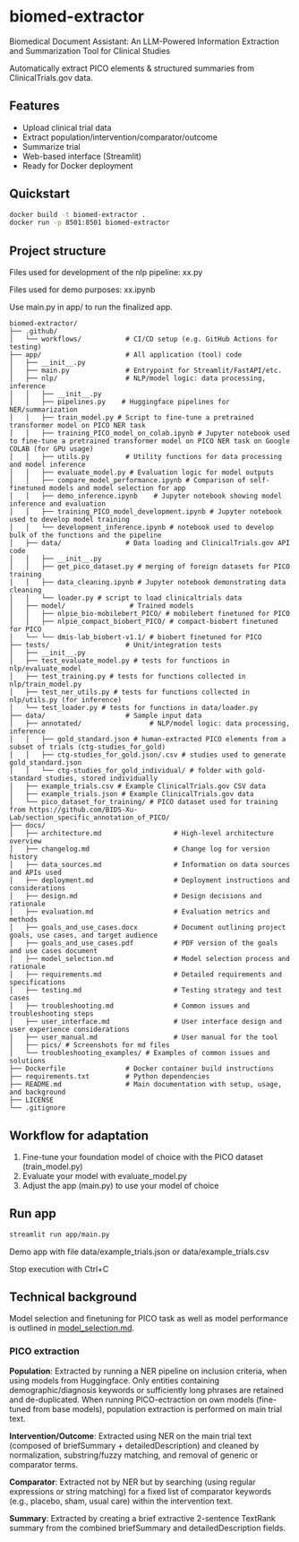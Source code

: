 # biomed-extractor
Biomedical Document Assistant: An LLM-Powered Information Extraction and Summarization Tool for Clinical Studies


Automatically extract PICO elements & structured summaries from ClinicalTrials.gov data.

## Features
- Upload clinical trial data
- Extract population/intervention/comparator/outcome
- Summarize trial
- Web-based interface (Streamlit)
- Ready for Docker deployment

## Quickstart

```bash
docker build -t biomed-extractor .
docker run -p 8501:8501 biomed-extractor
```

## Project structure

Files used for development of the nlp pipeline: xx.py

Files used for demo purposes: xx.ipynb

Use main.py in app/ to run the finalized app.

```
biomed-extractor/
├── .github/
│   └── workflows/           # CI/CD setup (e.g. GitHub Actions for testing)
├── app/                     # All application (tool) code
│   ├── __init__.py
│   ├── main.py              # Entrypoint for Streamlit/FastAPI/etc.
│   ├── nlp/                 # NLP/model logic: data processing, inference
│   │   ├── __init__.py
│   │   ├── pipelines.py    # Huggingface pipelines for NER/summarization
│   │   ├── train_model.py # Script to fine-tune a pretrained transformer model on PICO NER task
│   │   ├── training_PICO_model_on_colab.ipynb # Jupyter notebook used to fine-tune a pretrained transformer model on PICO NER task on Google COLAB (for GPU usage)
│   │   ├── utils.py         # Utility functions for data processing and model inference
│   │   ├── evaluate_model.py # Evaluation logic for model outputs
│   │   ├── compare_model_performance.ipynb # Comparison of self-finetuned models and model selection for app
│   │   ├── demo_inference.ipynb    # Jupyter notebook showing model inference and evaluation
│   │   ├── training_PICO_model_development.ipynb # Jupyter notebook used to develop model training
│   │   └── development_inference.ipynb # notebook used to develop bulk of the functions and the pipeline
│   ├── data/                # Data loading and ClinicalTrials.gov API code
│   │   ├── __init__.py
│   │   ├── get_pico_dataset.py # merging of foreign datasets for PICO training
│   │   ├── data_cleaning.ipynb # Jupyter notebook demonstrating data cleaning
│   │   └── loader.py # script to load clinicaltrials data
│   ├── model/                # Trained models
│   │   ├── nlpie_bio-mobilebert_PICO/ # mobilebert finetuned for PICO
│   │   ├── nlpie_compact_biobert_PICO/ # compact-biobert finetuned for PICO
│   └── └── dmis-lab_biobert-v1.1/ # biobert finetuned for PICO
├── tests/                   # Unit/integration tests
│   ├── __init__.py
│   ├── test_evaluate_model.py # tests for functions in nlp/evaluate_model
│   ├── test_training.py # tests for functions collected in nlp/train_model.py
│   ├── test_ner_utils.py # tests for functions collected in nlp/utils.py (for inference)
│   └── test_loader.py # tests for functions in data/loader.py
├── data/                    # Sample input data
│   ├── annotated/                 # NLP/model logic: data processing, inference
│   │   ├── gold_standard.json # human-extracted PICO elements from a subset of trials (ctg-studies_for_gold)
│   │   ├── ctg-studies_for_gold.json/.csv # studies used to generate gold_standard.json
│   │   └── ctg-studies_for_gold_individual/ # folder with gold-standard studies, stored individually
│   ├── example_trials.csv # Example ClinicalTrials.gov CSV data
│   ├── example_trials.json # Example ClinicalTrials.gov data
│   └── pico_dataset_for_training/ # PICO dataset used for training from https://github.com/BIDS-Xu-Lab/section_specific_annotation_of_PICO/
├── docs/
│   ├── architecture.md                  # High-level architecture overview
│   ├── changelog.md                     # Change log for version history
│   ├── data_sources.md                  # Information on data sources and APIs used
│   ├── deployment.md                    # Deployment instructions and considerations
│   ├── design.md                        # Design decisions and rationale  
│   ├── evaluation.md                    # Evaluation metrics and methods
│   ├── goals_and_use_cases.docx         # Document outlining project goals, use cases, and target audience
│   ├── goals_and_use_cases.pdf          # PDF version of the goals and use cases document
│   ├── model_selection.md               # Model selection process and rationale
│   ├── requirements.md                  # Detailed requirements and specifications
│   ├── testing.md                       # Testing strategy and test cases
│   ├── troubleshooting.md               # Common issues and troubleshooting steps
│   ├── user_interface.md                # User interface design and user experience considerations
│   ├── user_manual.md                   # User manual for the tool
│   ├── pics/ # Screenshots for md files
│   └── troubleshooting_examples/ # Examples of common issues and solutions
├── Dockerfile               # Docker container build instructions
├── requirements.txt         # Python dependencies
├── README.md                # Main documentation with setup, usage, and background
├── LICENSE
└── .gitignore

```
## Workflow for adaptation

1. Fine-tune your foundation model of choice with the PICO dataset (train_model.py)
2. Evaluate your model with evaluate_model.py
3. Adjust the app (main.py) to use your model of choice 

## Run app

```bash
streamlit run app/main.py
```

Demo app with file data/example_trials.json or data/example_trials.csv

Stop execution with Ctrl+C

## Technical background

Model selection and finetuning for PICO task as well as model performance is outlined in [model_selection.md](docs\model_selection.md). 

### PICO extraction

**Population**: Extracted by running a NER pipeline on inclusion criteria, when using models from Huggingface. Only entities containing demographic/diagnosis keywords or sufficiently long phrases are retained and de-duplicated. When running PICO-ectraction on own models (fine-tuned from base models), population extraction is performed on main trial text.

**Intervention/Outcome**: Extracted using NER on the main trial text (composed of briefSummary + detailedDescription) and cleaned by normalization, substring/fuzzy matching, and removal of generic or comparator terms.

**Comparator**: Extracted not by NER but by searching (using regular expressions or string matching) for a fixed list of comparator keywords (e.g., placebo, sham, usual care) within the intervention text.

**Summary**: Extracted by creating a brief extractive 2-sentence TextRank summary from the combined briefSummary and detailedDescription fields. 


